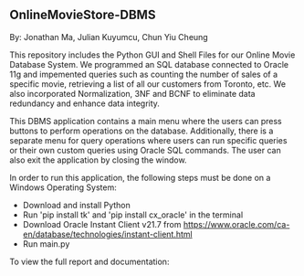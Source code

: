 ## OnlineMovieStore-DBMS

By: Jonathan Ma, Julian Kuyumcu, Chun Yiu Cheung

This repository includes the Python GUI and Shell Files for our Online Movie Database System. We programmed an SQL database connected to Oracle 11g and impemented queries such as counting the number of sales of a specific movie, retrieving a list of all our customers from Toronto, etc. We also incorporated Normalization, 3NF and BCNF to eliminate data redundancy and enhance data integrity. 

This DBMS application contains a main menu where the users can press buttons to perform operations on the database. Additionally, there is a separate menu for query operations where users can run specific queries or their own custom queries using Oracle SQL commands. The user can also exit the application by closing the window.

In order to run this application, the following steps must be done on a Windows Operating System:
  - Download and install Python
  - Run 'pip install tk' and 'pip install cx_oracle' in the terminal
  - Download Oracle Instant Client v21.7 from https://www.oracle.com/ca-en/database/technologies/instant-client.html
  - Run main.py

To view the full report and documentation:
  
